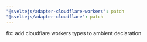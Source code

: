 ```yaml
---
"@sveltejs/adapter-cloudflare-workers": patch
"@sveltejs/adapter-cloudflare": patch
---
```


fix: add cloudflare workers types to ambient declaration
